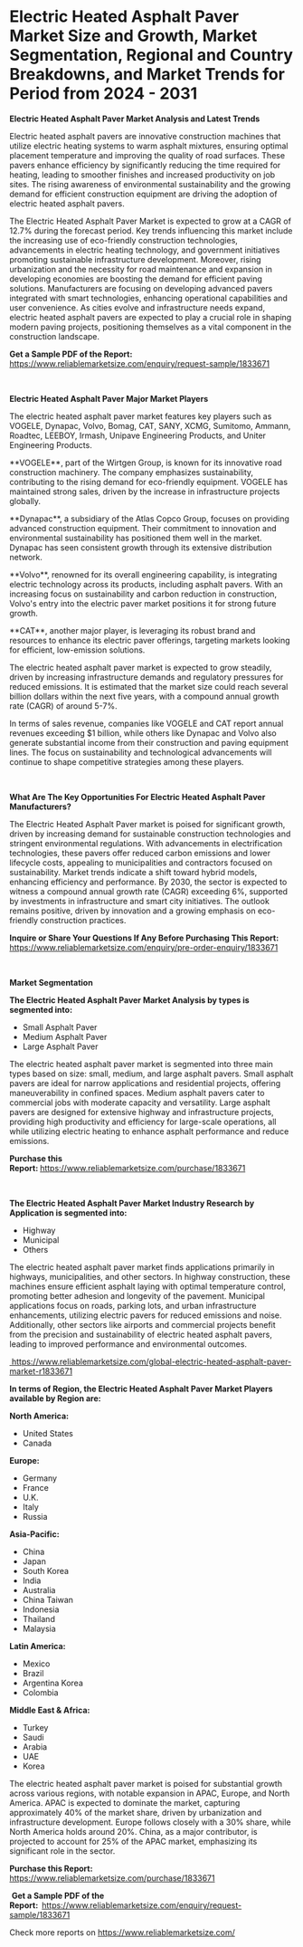<p><h1>Electric Heated Asphalt Paver Market Size and Growth, Market Segmentation, Regional and Country Breakdowns, and Market Trends for Period from 2024 -  2031</h1></p><p><strong>Electric Heated Asphalt Paver Market Analysis and Latest Trends</strong></p>
<p><p>Electric heated asphalt pavers are innovative construction machines that utilize electric heating systems to warm asphalt mixtures, ensuring optimal placement temperature and improving the quality of road surfaces. These pavers enhance efficiency by significantly reducing the time required for heating, leading to smoother finishes and increased productivity on job sites. The rising awareness of environmental sustainability and the growing demand for efficient construction equipment are driving the adoption of electric heated asphalt pavers.</p><p>The Electric Heated Asphalt Paver Market is expected to grow at a CAGR of 12.7% during the forecast period. Key trends influencing this market include the increasing use of eco-friendly construction technologies, advancements in electric heating technology, and government initiatives promoting sustainable infrastructure development. Moreover, rising urbanization and the necessity for road maintenance and expansion in developing economies are boosting the demand for efficient paving solutions. Manufacturers are focusing on developing advanced pavers integrated with smart technologies, enhancing operational capabilities and user convenience. As cities evolve and infrastructure needs expand, electric heated asphalt pavers are expected to play a crucial role in shaping modern paving projects, positioning themselves as a vital component in the construction landscape.</p></p>
<p><strong>Get a Sample PDF of the Report:&nbsp;</strong> <a href="https://www.reliablemarketsize.com/enquiry/request-sample/1833671?utm_campaign=1133&utm_medium=2&utm_source=Github&utm_content=ia&utm_term=01012025&utm_id=electric-heated-asphalt-paver">https://www.reliablemarketsize.com/enquiry/request-sample/1833671</a></p>
<p>&nbsp;</p>
<p><strong>Electric Heated Asphalt Paver Major Market Players</strong></p>
<p><p>The electric heated asphalt paver market features key players such as VOGELE, Dynapac, Volvo, Bomag, CAT, SANY, XCMG, Sumitomo, Ammann, Roadtec, LEEBOY, Irmash, Unipave Engineering Products, and Uniter Engineering Products. </p><p>**VOGELE**, part of the Wirtgen Group, is known for its innovative road construction machinery. The company emphasizes sustainability, contributing to the rising demand for eco-friendly equipment. VOGELE has maintained strong sales, driven by the increase in infrastructure projects globally.</p><p>**Dynapac**, a subsidiary of the Atlas Copco Group, focuses on providing advanced construction equipment. Their commitment to innovation and environmental sustainability has positioned them well in the market. Dynapac has seen consistent growth through its extensive distribution network.</p><p>**Volvo**, renowned for its overall engineering capability, is integrating electric technology across its products, including asphalt pavers. With an increasing focus on sustainability and carbon reduction in construction, Volvo's entry into the electric paver market positions it for strong future growth.</p><p>**CAT**, another major player, is leveraging its robust brand and resources to enhance its electric paver offerings, targeting markets looking for efficient, low-emission solutions. </p><p>The electric heated asphalt paver market is expected to grow steadily, driven by increasing infrastructure demands and regulatory pressures for reduced emissions. It is estimated that the market size could reach several billion dollars within the next five years, with a compound annual growth rate (CAGR) of around 5-7%.</p><p>In terms of sales revenue, companies like VOGELE and CAT report annual revenues exceeding $1 billion, while others like Dynapac and Volvo also generate substantial income from their construction and paving equipment lines. The focus on sustainability and technological advancements will continue to shape competitive strategies among these players.</p></p>
<p>&nbsp;</p>
<p><strong>What Are The Key Opportunities For Electric Heated Asphalt Paver Manufacturers?</strong></p>
<p><p>The Electric Heated Asphalt Paver market is poised for significant growth, driven by increasing demand for sustainable construction technologies and stringent environmental regulations. With advancements in electrification technologies, these pavers offer reduced carbon emissions and lower lifecycle costs, appealing to municipalities and contractors focused on sustainability. Market trends indicate a shift toward hybrid models, enhancing efficiency and performance. By 2030, the sector is expected to witness a compound annual growth rate (CAGR) exceeding 6%, supported by investments in infrastructure and smart city initiatives. The outlook remains positive, driven by innovation and a growing emphasis on eco-friendly construction practices.</p></p>
<p><strong>Inquire or Share Your Questions If Any Before Purchasing This Report:</strong> <a href="https://www.reliablemarketsize.com/enquiry/pre-order-enquiry/1833671?utm_campaign=1133&utm_medium=2&utm_source=Github&utm_content=ia&utm_term=01012025&utm_id=electric-heated-asphalt-paver">https://www.reliablemarketsize.com/enquiry/pre-order-enquiry/1833671</a></p>
<p>&nbsp;</p>
<p><strong>Market Segmentation</strong></p>
<p><strong>The Electric Heated Asphalt Paver Market Analysis by types is segmented into:</strong></p>
<p><ul><li>Small Asphalt Paver</li><li>Medium Asphalt Paver</li><li>Large Asphalt Paver</li></ul></p>
<p><p>The electric heated asphalt paver market is segmented into three main types based on size: small, medium, and large asphalt pavers. Small asphalt pavers are ideal for narrow applications and residential projects, offering maneuverability in confined spaces. Medium asphalt pavers cater to commercial jobs with moderate capacity and versatility. Large asphalt pavers are designed for extensive highway and infrastructure projects, providing high productivity and efficiency for large-scale operations, all while utilizing electric heating to enhance asphalt performance and reduce emissions.</p></p>
<p><strong>Purchase this Report:&nbsp;</strong><a href="https://www.reliablemarketsize.com/purchase/1833671?utm_campaign=1133&utm_medium=2&utm_source=Github&utm_content=ia&utm_term=01012025&utm_id=electric-heated-asphalt-paver">https://www.reliablemarketsize.com/purchase/1833671</a></p>
<p>&nbsp;</p>
<p><strong>The Electric Heated Asphalt Paver Market Industry Research by Application is segmented into:</strong></p>
<p><ul><li>Highway</li><li>Municipal</li><li>Others</li></ul></p>
<p><p>The electric heated asphalt paver market finds applications primarily in highways, municipalities, and other sectors. In highway construction, these machines ensure efficient asphalt laying with optimal temperature control, promoting better adhesion and longevity of the pavement. Municipal applications focus on roads, parking lots, and urban infrastructure enhancements, utilizing electric pavers for reduced emissions and noise. Additionally, other sectors like airports and commercial projects benefit from the precision and sustainability of electric heated asphalt pavers, leading to improved performance and environmental outcomes.</p></p>
<p><a href="https://www.reliablemarketsize.com/global-electric-heated-asphalt-paver-market-r1833671?utm_campaign=1133&utm_medium=2&utm_source=Github&utm_content=ia&utm_term=01012025&utm_id=electric-heated-asphalt-paver">&nbsp;https://www.reliablemarketsize.com/global-electric-heated-asphalt-paver-market-r1833671</a></p>
<p><strong>In terms of Region, the Electric Heated Asphalt Paver Market Players available by Region are:</strong></p>
<p>
    <p> <strong> North America: </strong>
        <ul>
            <li>United States</li>
            <li>Canada</li>
        </ul>
        </p> 
    <p> <strong> Europe: </strong>
        <ul>
            <li>Germany</li>
            <li>France</li>
            <li>U.K.</li>
            <li>Italy</li>
            <li>Russia</li>
        </ul>
        </p> 
    <p> <strong> Asia-Pacific: </strong>
        <ul>
            <li>China</li>
            <li>Japan</li>
            <li>South Korea</li>
            <li>India</li>
            <li>Australia</li>
            <li>China Taiwan</li>
            <li>Indonesia</li>
            <li>Thailand</li>
            <li>Malaysia</li>
        </ul>
        </p> 
    <p> <strong> Latin America: </strong>
        <ul>
            <li>Mexico</li>
            <li>Brazil</li>
            <li>Argentina Korea</li>
            <li>Colombia</li>
        </ul>
        </p> 
    <p> <strong> Middle East & Africa: </strong>
        <ul>
            <li>Turkey</li>
            <li>Saudi</li>
            <li>Arabia</li>
            <li>UAE</li>
            <li>Korea</li>
        </ul>
    </p>
    </p>
<p><p>The electric heated asphalt paver market is poised for substantial growth across various regions, with notable expansion in APAC, Europe, and North America. APAC is expected to dominate the market, capturing approximately 40% of the market share, driven by urbanization and infrastructure development. Europe follows closely with a 30% share, while North America holds around 20%. China, as a major contributor, is projected to account for 25% of the APAC market, emphasizing its significant role in the sector.</p></p>
<p><strong>Purchase this Report: </strong><a href="https://www.reliablemarketsize.com/purchase/1833671?utm_campaign=1133&utm_medium=2&utm_source=Github&utm_content=ia&utm_term=01012025&utm_id=electric-heated-asphalt-paver">https://www.reliablemarketsize.com/purchase/1833671</a></p>
<p>&nbsp;<strong>Get a Sample PDF of the Report:&nbsp;&nbsp;</strong><a href="https://www.reliablemarketsize.com/enquiry/request-sample/1833671?utm_campaign=1133&utm_medium=2&utm_source=Github&utm_content=ia&utm_term=01012025&utm_id=electric-heated-asphalt-paver">https://www.reliablemarketsize.com/enquiry/request-sample/1833671</a></p>
<p><strong></strong></p>
<p>Check more reports on <a href="https://www.reliablemarketsize.com/?utm_campaign=1133&utm_medium=2&utm_source=Github&utm_content=ia&utm_term=01012025&utm_id=electric-heated-asphalt-paver">https://www.reliablemarketsize.com/</a></p>
